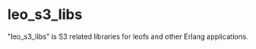leo_s3_libs
===========

"leo_s3_libs" is S3 related libraries for leofs and other Erlang applications.